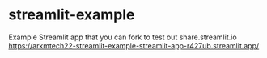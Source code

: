 # streamlit-example
Example Streamlit app that you can fork to test out share.streamlit.io
https://arkmtech22-streamlit-example-streamlit-app-r427ub.streamlit.app/
